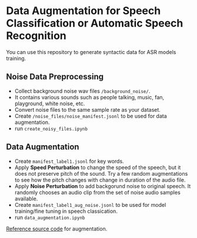 # Data Augmentation for Speech Classification or Automatic Speech Recognition

You can use this repository to generate syntactic data for ASR models training. 
 
## Noise Data Preprocessing 
- Collect background noise wav files `/background_noise/`. 
- It contains various sounds such as people talking, music, fan, playground, white noise, etc.
- Convert noise files to the same sample rate as your dataset.
- Create `/noise_files/noise_manifest.jsonl` to be used for data augmentation.
- run `create_noisy_files.ipynb`


##  Data Augmentation 
- Create `manifest_label1.jsonl` for key words.
- Apply **Speed Perturbation** to change the speed of the speech, but it does not preserve pitch of the sound. Try a few random augmentations to see how the pitch changes with change in duration of the audio file.
- Apply **Noise Perturbation** to add backgorund noise to original speech. It randomly chooses an audio clip from the set of noise audio samples available.
- Create `manifest_label1_aug_noise.jsonl` to be used for model training/fine tuning in speech classication.
- run `data_augmentation.ipynb`

[Reference source code](https://colab.research.google.com/github/NVIDIA/NeMo/blob/v1.0.0b2/tutorials/asr/05_Online_Noise_Augmentation.ipynb#scrollTo=zV9ypBqz7V9a) for augmentation.
